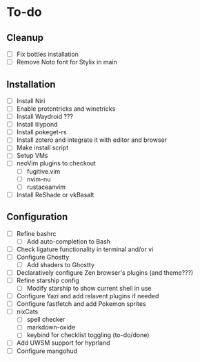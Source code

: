 # To-do
## Cleanup
- [ ] Fix bottles installation
- [ ] Remove Noto font for Stylix in main
## Installation
- [ ] Install Niri 
- [ ] Enable protontricks and winetricks
- [ ] Install Waydroid ??? 
- [ ] Install lilypond
- [ ] Install pokeget-rs
- [ ] Install zotero and integrate it with editor and browser
- [ ] Make install script
- [ ] Setup VMs
- [ ] neoVim plugins to checkout
    - [ ] fugitive.vim
    - [ ] nvim-nu
    - [ ] rustaceanvim
- [ ] Install ReShade or vkBasalt
## Configuration
- [ ] Refine bashrc
    - [ ] Add auto-completion to Bash
- [ ] Check ligature functionality in terminal and/or vi
- [ ] Configure Ghostty 
    - [ ] Add shaders to Ghostty
- [ ] Declaratively configure Zen browser's plugins (and theme???)
- [ ] Refine starship config
    - [ ] Modify starship to show current shell in use
- [ ] Configure Yazi and add relavent plugins if needed
- [ ] Configure fastfetch and add Pokemon sprites
- [ ] nixCats
    - [ ] spell checker
    - [ ] markdown-oxide
    - [ ] keybind for checklist toggling (to-do/done)
- [ ] Add UWSM support for hyprland
- [ ] Configure mangohud
